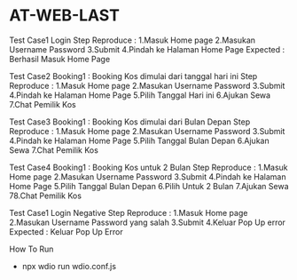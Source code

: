 # AT-WEB-LAST

Test Case1
Login
Step Reproduce : 1.Masuk Home page 2.Masukan Username Password 3.Submit 4.Pindah ke Halaman Home Page
Expected : Berhasil Masuk Home Page

Test Case2
Booking1 : Booking Kos dimulai dari tanggal hari ini
Step Reproduce : 1.Masuk Home page 2.Masukan Username Password 3.Submit 4.Pindah ke Halaman Home Page 5.Pilih Tanggal Hari ini 6.Ajukan Sewa 7.Chat Pemilik Kos

Test Case3
Booking1 : Booking Kos dimulai dari Bulan Depan
Step Reproduce : 1.Masuk Home page 2.Masukan Username Password 3.Submit 4.Pindah ke Halaman Home Page 5.Pilih Tanggal Bulan Depan 6.Ajukan Sewa 7.Chat Pemilik Kos

Test Case4
Booking1 : Booking Kos untuk 2 Bulan
Step Reproduce : 1.Masuk Home page 2.Masukan Username Password 3.Submit 4.Pindah ke Halaman Home Page 5.Pilih Tanggal Bulan Depan 6.Pilih Untuk 2 Bulan
7.Ajukan Sewa 78.Chat Pemilik Kos


Test Case1
Login Negative
Step Reproduce : 1.Masuk Home page 2.Masukan Username Password yang salah 3.Submit 4.Keluar Pop Up error
Expected : Keluar Pop Up Error



How To Run
- npx wdio run wdio.conf.js